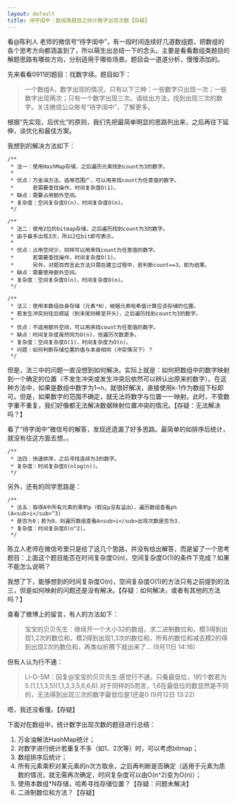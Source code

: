 ```yaml
---
layout: default
title: 待字闺中：数组类题目之统计数字出现次数【存疑】
---
```

看@陈利人 老师的微信号“待字闺中”，有一段时间连续好几道数组题，把数组的各个思考方向都涵盖到了，所以萌生出总结一下的念头。主要是看看数组类题目的解题思路有哪些方向，分别适用于哪些场景。题目会一道道分析，慢慢添加的。

先来看看0911的题目：找数字续。题目如下：

> 一个数组A，数字出现的情况，只有以下三种：一些数字只出现一次；一些数字出现两次；只有一个数字出现三次。请给出方法，找到出现三次的数字。关注微信公众账号“待字闺中”，了解更多。

根据“先实现，后优化”的原则，我们先把最简单明显的思路列出来，之后再往下延伸，谈优化和最佳方案。

我想到的解决方法如下：

	/**
	 * 法一：使用HashMap存储，之后遍历元素找到count为3的数字。
	 * 
	 * 优点：万金油方法，适用范围广，可以用来找count为任意值的数字。
	 * 		若需要查找操作，时间复杂度O(1)。
	 * 缺点：需要占用额外空间。
	 * 复杂度：空间复杂度O(n)，时间复杂度O(n)。
	 */
	
	/**
	 * 法二：使用2位的bitmap存储，之后遍历找到count为3的数字。
	 * 由于最多出现3次，所以2位bit即可表示。
	 * 
	 * 优点：占用空间少，同样可以用来找count为任意值的数字。
	 * 		若需要查找操作，时间复杂度O(1)。
	 * 		另外，对题目而言此方法只需在建立过程中，若判断count==3，即为结果。
	 * 缺点：需要使用额外空间。
	 * 复杂度：空间复杂度O(n)，时间复杂度O(n)。
	 */
	
	/**
	 * 法三：使用本数组自身存储（元素*N），根据元素哈希值计算应该存储的位置。
	 * 若发生冲突则往后顺延（到末尾则移至开头），之后遍历找到count为3的数字。
	 * 
	 * 优点：不适用额外空间，可以用来找count为任意值的数字。
	 * 缺点：时间复杂度虽然同为O(n)，但遍历次数更多。
	 * 复杂度：空间复杂度O(1)，时间复杂度为O(n)。
	 * 问题：如何判断存储位置的值与本身相同（冲突情况下）？
	 */
		
但是，法三中的问题一直没想到如何解决。实际上就是：如何把数组中的数字映射到一个确定的位置（不发生冲突或发生冲突后依然可以辨认出原来的数字）。在这种方法中，如果是数组中数字为1~n，就很好解决，直接使用k-1作为数组下标即可。但是，如果数字的范围不确定，就无法将数字与位置一一映射。此时，不管数字重不重复，我们好像都无法解决数据映射位置冲突的情况。【存疑：无法解决吗？】

看了“待字闺中”微信号的解答，发现还遗漏了好多思路。最简单的如排序后统计，就没有往这方面去想。。

	/**
	 * 法四：快速排序，之后寻找连续为3的数字。
	 * 复杂度：时间复杂度O(nlog(n))。
	 */

另外，还有的同学思路是：

	/**
	 * 法五：取得A中所有元素的乘积p（假设p没有溢出），遍历数组查看p%(A<sub>i</sub>^3)
	 * 是否为0；若为0，则遍历数组查看A<sub>i</sub>出现次数是否为3.
	 * 复杂度：时间复杂度O(n^2)。
	 */

陈立人老师在微信号里只是给了这几个思路，并没有给出解答，而是留了一个思考题目：上面这个题目能否在时间复杂度O(n)，空间复杂度O(1)的条件下完成？如果不能怎么说明？

我想了下，能够想到的时间复杂度O(n)，空间复杂度O(1)的方法只有之前提到的法三，但是如何映射的问题还是没有解决。【存疑：如何解决，或者有其他的方法吗？】

查看了微博上的留言，有人的方法如下：

> 宝宝的贝贝先生：继续开一个大小32的数组，求二进制数位和，模3得到出现1,2次的数位和，模2得到出现1,3次的数位和，所有的数位和减去模2的得到出现2次的数位和，再类似折腾下就出来了... (9月11日 14:16)

但有人认为行不通：

> Li-D-SM：回复@宝宝的贝贝先生:感觉行不通，只看最低位，1的个数若为5.(1,1,1,3,5)(1,1,3,3,5,6,6,6).对于同样的5而言，1,6在最低位的数显然是不同的，无法得到出现三次的数字最低位是1还是0 (9月12日 13:22)

唔，我还没看懂。【存疑】


下面对在数组中，统计数字出现次数的题目进行总结：

1. 万金油解法HashMap统计；
2. 对数字进行统计若重复不多（如1、2次等）时，可以考虑bitmap；
3. 数组排序后统计；
4. 所有元素乘积对某元素的n次方取余，之后再判断是否确定（适用于元素为质数的情况，就无需再次确定，时间复杂度可以由O(n^2)变为O(n)）；
5. 使用本数组*N存储，哈希寻找存储位置？【存疑：问题未解决】
6. 二进制数位和方法？【存疑】

